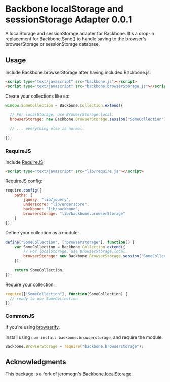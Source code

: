 # Backbone localStorage and sessionStorage Adapter 0.0.1

A localStorage and sessionStorage adapter for Backbone.
It's a drop-in replacement for Backbone.Sync() to handle saving to the browser's browserStorage or sessionStorage database.

## Usage

Include Backbone.browserStorage after having included Backbone.js:

```html
<script type="text/javascript" src="backbone.js"></script>
<script type="text/javascript" src="backbone.browserStorage.js"></script>
```

Create your collections like so:

```javascript
window.SomeCollection = Backbone.Collection.extend({
  
  // For localStorage, use BrowesrStorage.local.
  browserStorage: new Backbone.BrowserStorage.session("SomeCollection"), // Unique name within your app.
  
  // ... everything else is normal.
  
});
```
### RequireJS

Include [RequireJS](http://requirejs.org):

```html
<script type="text/javascript" src="lib/require.js"></script>
```

RequireJS config: 
```javascript
require.config({
    paths: {
        jquery: "lib/jquery",
        underscore: "lib/underscore",
        backbone: "lib/backbone",
        browserstorage: "lib/backbone.browserStorage"
    }
});
```

Define your collection as a module:
```javascript
define("SomeCollection", ["browserstorage"], function() {
    var SomeCollection = Backbone.Collection.extend({
        // For localStorage, use BrowserStorage.local.
        browserStorage: new Backbone.BrowserStorage.session("SomeCollection") // Unique name within your app.
    });
  
    return SomeCollection;
});
```

Require your collection:
```javascript
require(["SomeCollection"], function(SomeCollection) {
  // ready to use SomeCollection
});
```

### CommonJS

If you're using [browserify](https://github.com/substack/node-browserify).

Install using `npm install backbone.browserstorage`, and require the module.

```javascript
Backbone.BrowserStorage = require("backbone.browserstorage");
```

## Acknowledgments

This package is a fork of jeromegn's [Backbone.localStorage](https://github.com/jeromegn/Backbone.localStorage)
